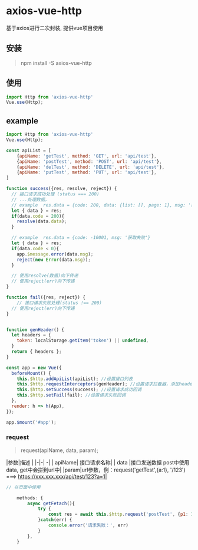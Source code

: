 # axios-vue-http

基于axios进行二次封装, 提供vue项目使用

## 安装

> npm install -S axios-vue-http

## 使用

```js
import Http from 'axios-vue-http'
Vue.use(Http);
```


## example

```js
import Http from 'axios-vue-http'
Vue.use(Http);

const apiList = [
	{apiName: 'getTest', method: 'GET', url: 'api/test'},
	{apiName: 'postTest', method: 'POST', url: 'api/test'},
	{apiName: 'delTest', method: 'DELETE', url: 'api/test'},
	{apiName: 'putTest', method: 'PUT', url: 'api/test'},
]

function success({res, resolve, reject}) {
  // 接口请求成功处理 (status === 200)
  // ...处理数据，
  // example  res.data = {code: 200, data: {list: [], page: 1}, msg: '获取成功'}
  let { data } = res;
  if(data.code = 200){
    resolve(data.data);
  }

  // example  res.data = {code: -10001, msg: '获取失败'}
  let { data } = res;
  if(data.code < 0){
    app.$message.error(data.msg);
    reject(new Error(data.msg));
  }

  // 使用resolve(数据)向下传递
  // 使用reject(err)向下传递
}

function fail({res, reject}) {
	// 接口请求失败处理(status !== 200)
  // 使用reject(err)向下传递
}


function genHeader() {
  let headers = {
    token: localStorage.getItem('token') || undefined,
  }
  return { headers };
}

const app = new Vue({
  beforeMount() {
    this.$http.addApiList(apiList); //设置接口列表
    this.$http.requestInterceptors(genHeader); //设置请求拦截器，添加headers token
    this.$http.setSuccess(success); //设置请求成功回调 
    this.$http.setFail(fail); //设置请求失败回调 
  },
  render: h => h(App),
});

app.$mount('#app');

```

### request
> request(apiName, data, param);  

|参数|描述 |
|-|-| -|
| apiName| 接口请求名称|
| data |接口发送数据  post中使用data, get中会拼到url中|
|param|url参数，例：request('getTest',{a:1}, '/123') ===> https://xxx.xxx.xxx/api/test/123?a=1|


```js
// 在页面中使用

	methods: {
		async getFetach(){
			try {
				const res = await this.$http.request('postTest', {p1: 1});
			}catch(err) {
				console.error('请求失败：', err)
			}
		},
	}


```


